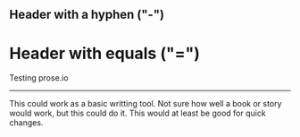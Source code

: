 Header with a hyphen ("-")
----------------

Header with equals ("=")
================

Testing prose.io
________________

This could work as a basic writting tool.
Not sure how well a book or story would work, but this could do it.
This would at least be good for quick changes.
